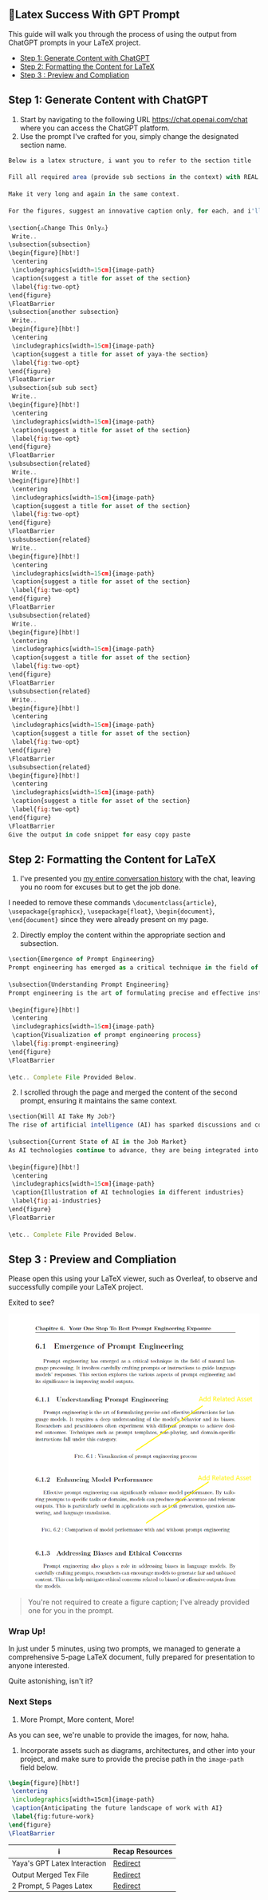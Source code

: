 ## 🤖Latex Success With GPT Prompt

This guide will walk you through the process of using the output from ChatGPT prompts in your LaTeX project.

- [Step 1: Generate Content with ChatGPT](#step-1-generate-content-with-chatgpt)
- [Step 2: Formatting the Content for LaTeX](#step-2-formatting-the-content-for-latex)
- [Step 3 : Preview and Compliation](#step-3--preview-and-compliation)

## Step 1: Generate Content with ChatGPT

1. Start by navigating to the following URL https://chat.openai.com/chat where you can access the ChatGPT platform.
2. Use the prompt I've crafted for you, simply change the designated section name.

```js
Below is a latex structure, i want you to refer to the section title  

Fill all required area (provide sub sections in the context) with REAL content

Make it very long and again in the same context.

For the figures, suggest an innovative caption only, for each, and i'll include the assets myself.

\section{⚠️Change This Only⚠️}
 Write..
\subsection{subsection}
\begin{figure}[hbt!]
 \centering
 \includegraphics[width=15cm]{image-path}
 \caption{suggest a title for asset of the section}
 \label{fig:two-opt}
\end{figure}
\FloatBarrier
\subsection{another subsection}
 Write..
\begin{figure}[hbt!]
 \centering
 \includegraphics[width=15cm]{image-path}
 \caption{suggest a title for asset of yaya-the section}
 \label{fig:two-opt}
\end{figure}
\FloatBarrier
\subsection{sub sub sect}
 Write..
\begin{figure}[hbt!]
 \centering
 \includegraphics[width=15cm]{image-path}
 \caption{suggest a title for asset of the section}
 \label{fig:two-opt}
\end{figure}
\FloatBarrier
\subsubsection{related}
 Write..
\begin{figure}[hbt!]
 \centering
 \includegraphics[width=15cm]{image-path}
 \caption{suggest a title for asset of the section}
 \label{fig:two-opt}
\end{figure}
\FloatBarrier
\subsubsection{related}
 Write..
\begin{figure}[hbt!]
 \centering
 \includegraphics[width=15cm]{image-path}
 \caption{suggest a title for asset of the section}
 \label{fig:two-opt}
\end{figure}
\FloatBarrier
\subsubsection{related}
 Write..
\begin{figure}[hbt!]
 \centering
 \includegraphics[width=15cm]{image-path}
 \caption{suggest a title for asset of the section}
 \label{fig:two-opt}
\end{figure}
\FloatBarrier
\subsubsection{related}
 Write..
\begin{figure}[hbt!]
 \centering
 \includegraphics[width=15cm]{image-path}
 \caption{suggest a title for asset of the section}
 \label{fig:two-opt}
\end{figure}
\FloatBarrier
\subsubsection{related}
\begin{figure}[hbt!]
 \centering
 \includegraphics[width=15cm]{image-path}
 \caption{suggest a title for asset of the section}
 \label{fig:two-opt}
\end{figure}
\FloatBarrier
Give the output in code snippet for easy copy paste
```

## Step 2: Formatting the Content for LaTeX

1. I've presented you [my entire conversation history](https://chat.openai.com/share/2754c1e6-7c80-4199-96e6-73c3cbea7ebe) with the chat, leaving you no room for excuses but to get the job done.



I needed to remove these commands `\documentclass{article}`, `\usepackage{graphicx}`, `\usepackage{float}`, `\begin{document}`, `\end{document}` since they were already present on my page. 


2. Directly employ the content within the appropriate section and subsection.

```js
\section{Emergence of Prompt Engineering}
Prompt engineering has emerged as a critical technique in the field of natural language processing. It involves carefully crafting prompts or instructions to guide language models' responses. This section explores the various aspects of prompt engineering and its significance in improving model outputs.

\subsection{Understanding Prompt Engineering}
Prompt engineering is the art of formulating precise and effective instructions for language models. It requires a deep understanding of the model's behavior and its biases. Researchers and practitioners often experiment with different prompts to achieve desired outcomes. Techniques such as prompt templates, role-playing, and domain-specific instructions fall under this category.

\begin{figure}[hbt!]
 \centering
 \includegraphics[width=15cm]{image-path}
 \caption{Visualization of prompt engineering process}
 \label{fig:prompt-engineering}
\end{figure}
\FloatBarrier

\etc.. Complete File Provided Below.
```

2. I scrolled through the page and merged the content of the second prompt, ensuring it maintains the same context.

```js
\section{Will AI Take My Job?}
The rise of artificial intelligence (AI) has sparked discussions and concerns about its potential impact on the job market. This section delves into the complex topic of whether AI will replace human jobs and explores various perspectives and factors associated with this issue.

\subsection{Current State of AI in the Job Market}
As AI technologies continue to advance, they are being integrated into various industries and sectors. From manufacturing to customer service, AI-powered solutions are becoming more prevalent, automating tasks that were traditionally performed by humans.

\begin{figure}[hbt!]
 \centering
 \includegraphics[width=15cm]{image-path}
 \caption{Illustration of AI technologies in different industries}
 \label{fig:ai-industries}
\end{figure}
\FloatBarrier

\etc.. Complete File Provided Below.
```

## Step 3 : Preview and Compliation

Please open this using your LaTeX viewer, such as Overleaf, to observe and successfully compile your LaTeX project.

Exited to see?

![Latex Preview](images/latex/wow-latex.png)



> You're not required to create a figure caption; I've already provided one for you in the prompt.

### Wrap Up!

In just under 5 minutes, using two prompts, we managed to generate a comprehensive 5-page LaTeX document, fully prepared for presentation to anyone interested. 

Quite astonishing, isn't it?



### Next Steps

1. More Prompt, More content, More!

As you can see, we're unable to provide the images, for now, haha.

1.  Incorporate assets such as diagrams, architectures, and other into your project, and make sure to provide the precise path in the `image-path` field below.

```tex
\begin{figure}[hbt!]
 \centering
 \includegraphics[width=15cm]{image-path}
 \caption{Anticipating the future landscape of work with AI}
 \label{fig:future-work}
\end{figure}
\FloatBarrier
```


| :information_source:        | Recap Resources      |
|---------------|:------------------------|
|Yaya's GPT Latex Interaction| [Redirect](https://chat.openai.com/share/2754c1e6-7c80-4199-96e6-73c3cbea7ebe) |
|Output Merged Tex File|[Redirect](https://github.com/yaya2devops/bachelor-guide/blob/main/docs/images/latex/2-prompt-5-pages.tex)|
| 2 Prompt, 5  Pages Latex|[Redirect](https://github.com/yaya2devops/bachelor-guide/blob/main/docs/images/latex/2-prompt-5-pages.pdf)|

